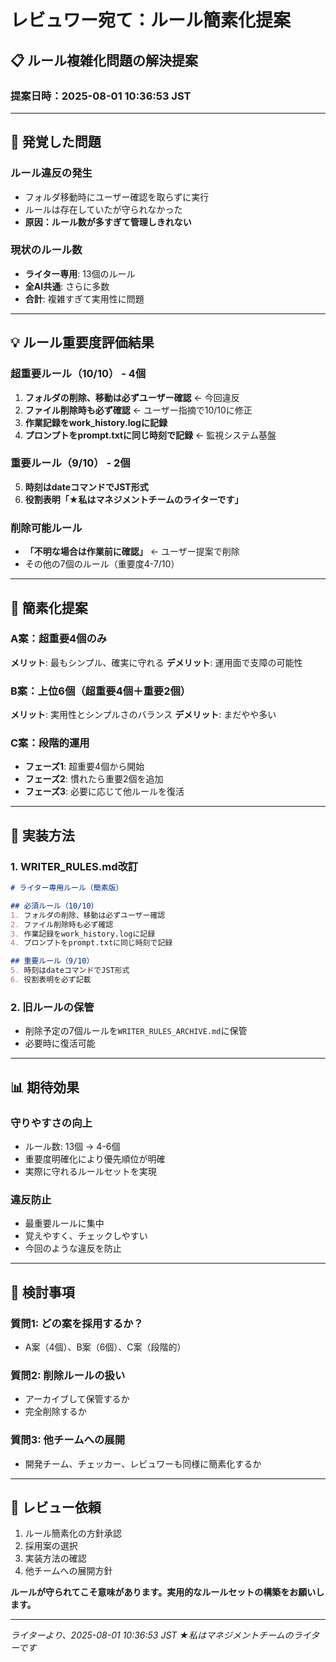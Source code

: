 # レビュワー宛て：ルール簡素化提案

## 📋 ルール複雑化問題の解決提案

### 提案日時：2025-08-01 10:36:53 JST

---

## 🚨 発覚した問題

### ルール違反の発生
- フォルダ移動時にユーザー確認を取らずに実行
- ルールは存在していたが守られなかった
- **原因：ルール数が多すぎて管理しきれない**

### 現状のルール数
- **ライター専用**: 13個のルール
- **全AI共通**: さらに多数
- **合計**: 複雑すぎて実用性に問題

---

## 💡 ルール重要度評価結果

### 超重要ルール（10/10） - 4個
1. **フォルダの削除、移動は必ずユーザー確認** ← 今回違反
2. **ファイル削除時も必ず確認** ← ユーザー指摘で10/10に修正
3. **作業記録をwork_history.logに記録**
4. **プロンプトをprompt.txtに同じ時刻で記録** ← 監視システム基盤

### 重要ルール（9/10） - 2個
5. **時刻はdateコマンドでJST形式**
6. **役割表明「★私はマネジメントチームのライターです」**

### 削除可能ルール
- **「不明な場合は作業前に確認」** ← ユーザー提案で削除
- その他の7個のルール（重要度4-7/10）

---

## 🎯 簡素化提案

### A案：超重要4個のみ
**メリット**: 最もシンプル、確実に守れる
**デメリット**: 運用面で支障の可能性

### B案：上位6個（超重要4個＋重要2個）
**メリット**: 実用性とシンプルさのバランス
**デメリット**: まだやや多い

### C案：段階的運用
- **フェーズ1**: 超重要4個から開始
- **フェーズ2**: 慣れたら重要2個を追加
- **フェーズ3**: 必要に応じて他ルールを復活

---

## 🔧 実装方法

### 1. WRITER_RULES.md改訂
```markdown
# ライター専用ルール（簡素版）

## 必須ルール（10/10）
1. フォルダの削除、移動は必ずユーザー確認
2. ファイル削除時も必ず確認
3. 作業記録をwork_history.logに記録
4. プロンプトをprompt.txtに同じ時刻で記録

## 重要ルール（9/10）
5. 時刻はdateコマンドでJST形式
6. 役割表明を必ず記載
```

### 2. 旧ルールの保管
- 削除予定の7個ルールを`WRITER_RULES_ARCHIVE.md`に保管
- 必要時に復活可能

---

## 📊 期待効果

### 守りやすさの向上
- ルール数: 13個 → 4-6個
- 重要度明確化により優先順位が明確
- 実際に守れるルールセットを実現

### 違反防止
- 最重要ルールに集中
- 覚えやすく、チェックしやすい
- 今回のような違反を防止

---

## 🤔 検討事項

### 質問1: どの案を採用するか？
- A案（4個）、B案（6個）、C案（段階的）

### 質問2: 削除ルールの扱い
- アーカイブして保管するか
- 完全削除するか

### 質問3: 他チームへの展開
- 開発チーム、チェッカー、レビュワーも同様に簡素化するか

---

## 🎯 レビュー依頼

1. ルール簡素化の方針承認
2. 採用案の選択
3. 実装方法の確認
4. 他チームへの展開方針

**ルールが守られてこそ意味があります。実用的なルールセットの構築をお願いします。**

---

*ライターより、2025-08-01 10:36:53 JST*
*★私はマネジメントチームのライターです*